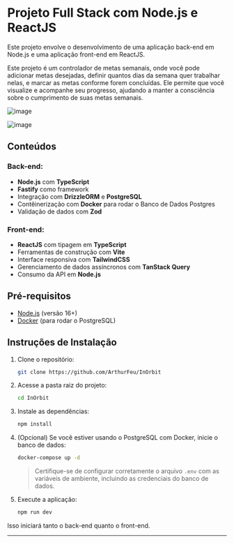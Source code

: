 # Projeto Full Stack com Node.js e ReactJS

Este projeto envolve o desenvolvimento de uma aplicação back-end em Node.js e uma aplicação front-end em ReactJS.

Este projeto é um controlador de metas semanais, onde você pode adicionar metas desejadas, definir quantos dias da semana quer trabalhar nelas, e marcar as metas conforme forem concluídas. Ele permite que você visualize e acompanhe seu progresso, ajudando a manter a consciência sobre o cumprimento de suas metas semanais.


![image](https://github.com/user-attachments/assets/611bc676-119a-4459-ba1a-068a6ca0c03f)

![image](https://github.com/user-attachments/assets/134edb1c-1df6-4c96-acf3-3728a8dee874)

## Conteúdos

### Back-end:
- **Node.js** com **TypeScript**
- **Fastify** como framework
- Integração com **DrizzleORM** e **PostgreSQL**
- Contêinerização com **Docker** para rodar o Banco de Dados Postgres
- Validação de dados com **Zod**

### Front-end:
- **ReactJS** com tipagem em **TypeScript**
- Ferramentas de construção com **Vite**
- Interface responsiva com **TailwindCSS**
- Gerenciamento de dados assíncronos com **TanStack Query**
- Consumo da API em **Node.js**

## Pré-requisitos

- [Node.js](https://nodejs.org/) (versão 16+)
- [Docker](https://www.docker.com/) (para rodar o PostgreSQL)

## Instruções de Instalação

1. Clone o repositório:

    ```bash
    git clone https://github.com/ArthurFeu/InOrbit
    ```

2. Acesse a pasta raiz do projeto:

    ```bash
    cd InOrbit
    ```

3. Instale as dependências:

    ```bash
    npm install
    ```

4. (Opcional) Se você estiver usando o PostgreSQL com Docker, inicie o banco de dados:

    ```bash
    docker-compose up -d
    ```

    > Certifique-se de configurar corretamente o arquivo `.env` com as variáveis de ambiente, incluindo as credenciais do banco de dados.

5. Execute a aplicação:

    ```bash
    npm run dev
    ```

Isso iniciará tanto o back-end quanto o front-end.

---



